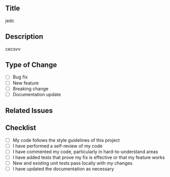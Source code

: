 ## Title
<!-- Provide a concise title for the pull request -->
jedc
## Description
<!-- Describe your changes in detail -->
cecsvv
## Type of Change
- [ ] Bug fix
- [ ] New feature
- [ ] Breaking change
- [ ] Documentation update

## Related Issues
<!-- Link to related issues or tickets -->
## Checklist
- [ ] My code follows the style guidelines of this project
- [ ] I have performed a self-review of my code
- [ ] I have commented my code, particularly in hard-to-understand areas
- [ ] I have added tests that prove my fix is effective or that my feature works
- [ ] New and existing unit tests pass locally with my changes
- [ ] I have updated the documentation as necessary
